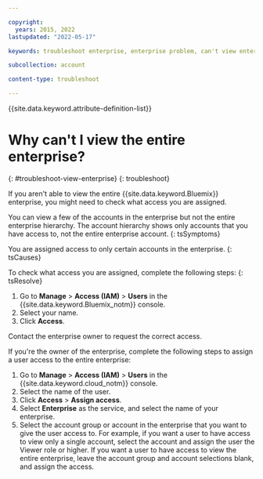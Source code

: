 ```yaml
---

copyright:
  years: 2015, 2022
lastupdated: "2022-05-17"

keywords: troubleshoot enterprise, enterprise problem, can't view enterprise, access to enterprise

subcollection: account

content-type: troubleshoot

---
```


{{site.data.keyword.attribute-definition-list}}


# Why can't I view the entire enterprise?
{: #troubleshoot-view-enterprise}
{: troubleshoot}

If you aren't able to view the entire {{site.data.keyword.Bluemix}} enterprise, you might need to check what access you are assigned.

You can view a few of the accounts in the enterprise but not the entire enterprise hierarchy. The account hierarchy shows only accounts that you have access to, not the entire enterprise account.
{: tsSymptoms}

You are assigned access to only certain accounts in the enterprise.
{: tsCauses}

To check what access you are assigned, complete the following steps:
{: tsResolve}

1. Go to **Manage** > **Access (IAM)** > **Users** in the {{site.data.keyword.Bluemix_notm}} console.
2. Select your name.
3. Click **Access**.

Contact the enterprise owner to request the correct access.

If you're the owner of the enterprise, complete the following steps to assign a user access to the entire enterprise:
1. Go to **Manage** > **Access (IAM)** > **Users** in the {{site.data.keyword.cloud_notm}} console.
2. Select the name of the user.
3. Click **Access** > **Assign access**.
4. Select **Enterprise** as the service, and select the name of your enterprise.
5. Select the account group or account in the enterprise that you want to give the user access to. For example, if you want a user to have access to view only a single account, select the account and assign the user the Viewer role or higher. If you want a user to have access to view the entire enterprise, leave the account group and account selections blank, and assign the access.
